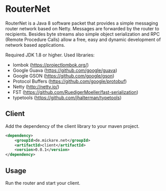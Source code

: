 RouterNet
=========

RouterNet is a Java 8 software packet that provides a simple messaging router network based on Netty. Messages are forwarded by the router to recipients. Besides byte streams also simple object serialization and RPC (Remote Procedure Calls) allow a free, easy and dynamic development of network based applications.

Required JDK 1.8 or higher.
Used libraries:
- lombok (https://projectlombok.org/)
- Google Guava (https://github.com/google/guava)
- Google GSON (https://github.com/google/gson)
- Protocol Buffers (https://github.com/google/protobuf)
- Netty (http://netty.io/)
- FST (https://github.com/RuedigerMoeller/fast-serialization)
- typetools (https://github.com/jhalterman/typetools)

Client
------

Add the dependency of the client library to your maven project.
```xml
<dependency>
	<groupId>de.mickare.net</groupId>
	<artifactId>client</artifactId>
	<version>0.0.1</version>
</dependency>
```


Usage
-----
Run the router and start your client.